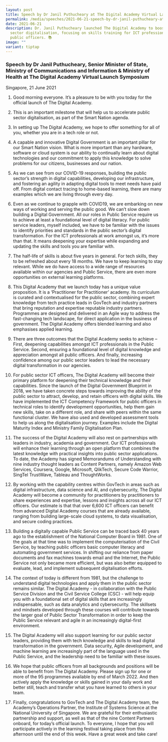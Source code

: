 ```yaml
---
layout: post
title: Speech by Dr Janil Puthucheary at The Digital Academy Virtual Launch Symposium
permalink: /media/speeches/2021-06-21-speech-by-dr-janil-puthucheary-at-the-digital-academy-virtual-launch/
date: 2021-06-21
description: Dr. Janil Puthucheary launched The Digital Academy to boost public
  sector digitalisation, focusing on skills training for ICT professionals and
  public officers. 📚
image: ""
variant: tiptap
---
```

<h3>Speech by Dr Janil Puthucheary, Senior Minister of State, Ministry of Communications and Information &amp; Ministry of Health at The Digital Academy Virtual Launch Symposium</h3>
<p>Singapore, 21 June 2021</p>
<ol>
<li>
<p>Good morning everyone. It’s a pleasure to be with you today for the official
launch of The Digital Academy.</p>
</li>
<li>
<p>This is an important milestone that will help us to accelerate public
sector digitalisation, as part of the Smart Nation agenda.</p>
</li>
<li>
<p>In setting up The Digital Academy, we hope to offer something for all
of you, whether you are in a tech role or not.</p>
</li>
<li>
<p>A capable and innovative Digital Government is an important pillar for
our Smart Nation vision. What is more important than any hardware, software
or cloud system is our ability to continually learn about digital technologies
and our commitment to apply this knowledge to solve problems for our citizens,
businesses and our nation.</p>
</li>
<li>
<p>As we can see from our COVID-19 responses, building the public sector’s
strength in digital capabilities, developing our infrastructure, and fostering
an agility in adapting digital tools to meet needs have paid off. From
digital contact tracing to home-based learning, there are many examples
which we are living through every day.</p>
</li>
<li>
<p>Even as we continue to grapple with COVID19, we are embarking on new ways
of working and serving the public good. We can’t slow down building a Digital
Government. All our roles in Public Service require us to achieve at least
a foundational level of digital literacy. For public service leaders, myself
included, we have to be familiar with the issues to identify priorities
and standards in the public sector’s digital transformation. For the ICT
professionals at work amongst us, it’s more than that. It means deepening
your expertise while expanding and updating the skills and tools you are
familiar with.</p>
</li>
<li>
<p>The half-life of skills is about five years in general. For tech skills,
they to be refreshed about every 18 months. We have to keep learning to
stay relevant. While we do have access to a wide range of resources available
within our agencies and Public Service, there are even more opportunities
on external learning platforms.</p>
</li>
<li>
<p>This Digital Academy that we launch today has a unique value proposition.
It is a ‘Practitioner for Practitioner’ academy. Its curriculum is curated
and contextualised for the public sector, combining expert knowledge from
tech practice leads in GovTech and industry partners that bring reputation
and expertise reputable industry partners. Programmes are designed and
delivered in an Agile way to address the fast-changing tech landscape,
for direct application in the business of government. The Digital Academy
offers blended learning and also emphasises applied learning.</p>
</li>
<li>
<p>There are three outcomes that the Digital Academy seeks to achieve – First,
deepening capabilities amongst ICT professionals in the Public Service.
Second, ensuring a foundational level of digital knowledge and appreciation
amongst all public officers. And finally, increasing confidence among our
public sector leaders to lead the necessary digital transformation in our
agencies.</p>
</li>
<li>
<p>For public sector ICT officers, The Digital Academy will become their
primary platform for deepening their technical knowledge and their capabilities.
Since the launch of the Digital Government Blueprint in 2018, we have taken
concrete steps towards improving the ability of the public sector to attract,
develop, and retain officers with digital skills. We have implemented the
ICT Competency Framework for public officers in technical roles to identify
development opportunities, help them gain new skills, take on a different
role, and share with peers within the same functional cluster. We have
also used and developed assessment tools to help us along the digitalisation
journey. Examples include the Digital Maturity Index and Ministry Family
Digitalisation Plan.</p>
</li>
<li>
<p>The success of the Digital Academy will also rest on partnerships with
leaders in industry, academia and government. Our ICT professionals will
enhance their learning through an open platform that combines the latest
knowledge with practical insights into public sector applications. To date,
the Academy has signed Memorandums of Understanding with nine industry
thought leaders as Content Partners, namely Amazon Web Services, Coursera,
Google, Microsoft, QlikTech, Secure Code Warrior, SingTel TrustWave, Tableau
and ThoughtWorks.</p>
</li>
<li>
<p>By working with the capability centres within GovTech in areas such as
digital infrastructure, data science and AI, and cybersecurity, The Digital
Academy will become a community for practitioners by practitioners to share
experiences and expertise, lessons and insights across all our ICT officers.
Our estimate is that that over 6,600 ICT officers can benefit from advanced
Digital Academy courses that are already available, ranging from building
large-scale cloud systems, to data visualisation, and secure coding practices.</p>
</li>
<li>
<p>Building a digitally capable Public Service can be traced back 40 years
ago to the establishment of the National Computer Board in 1981. One of
the goals at that time was to implement the computerisation of the Civil
Service, by teaching public officers basic computer literacy and automating
government services. In shifting our reliance from paper documents and
fax machines towards email and the Internet, the Public Service not only
became more efficient, but was also better equipped to evaluate, lead,
and implement subsequent digitalisation efforts.</p>
</li>
<li>
<p>The context of today is different from 1981, but the challenge to understand
digital technologies and apply them in the public sector remains similar.
The Digital Academy - in collaboration with the Public Service Division
and the Civil Service College (CSC) - will help equip you with a foundational
set of digital skills that are increasingly indispensable, such as data
analytics and cybersecurity. The skillsets and mindsets developed through
these courses will contribute towards the larger goal of Public Sector
Transformation in order to keep the Public Service relevant and agile in
an increasingly digital-first environment.</p>
</li>
<li>
<p>The Digital Academy will also support learning for our public sector leaders,
providing them with tech knowledge and skills to lead digital transformation
in the government. Data security, Agile development, and machine learning
are increasingly part of the language used in the Public Service, and the
leadership need to be familiar with these issues.</p>
</li>
<li>
<p>We hope that public officers from all backgrounds and positions will be
able to benefit from The Digital Academy. Please sign up for one or more
of the 95 programmes available by end of March 2022. And then actively
apply the knowledge or skills gained in your daily work and better still,
teach and transfer what you have learned to others in your team.</p>
</li>
<li>
<p>Finally, congratulations to GovTech and The Digital Academy team, the
Academy’s Operations Partner, the Institute of Systems Science at the National
University of Singapore. We are grateful for their enthusiastic partnership
and support, as well as that of the nine Content Partners onboard, for
today’s official launch. To everyone, I hope that you will participate
actively in the learning festival taking place from this afternoon until
the end of this week. Have a great week and take care!</p>
</li>
</ol>
<p></p>